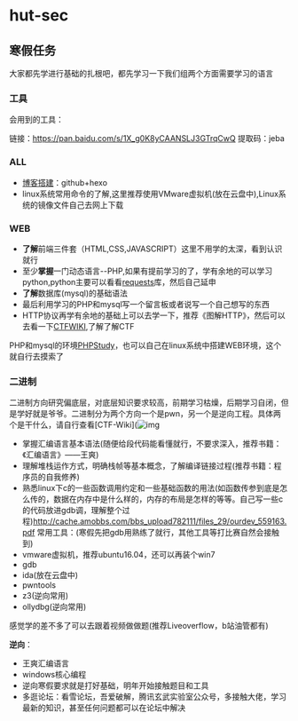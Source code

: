 # hut-sec 



## 寒假任务

大家都先学进行基础的扎根吧，都先学习一下我们组两个方面需要学习的语言

### 工具

会用到的工具：

链接：https://pan.baidu.com/s/1X_g0K8yCAANSLJ3GTrqCwQ 
提取码：jeba

### ALL

- [博客搭建](https://segmentfault.com/a/1190000017986794)：github+hexo
- linux系统常用命令的了解,这里推荐使用VMware虚拟机(放在云盘中),Linux系统的镜像文件自己去网上下载

### WEB

- **了解**前端三件套（HTML,CSS,JAVASCRIPT）这里不用学的太深，看到认识就行
- 至少**掌握**一门动态语言--PHP,如果有提前学习的了，学有余地的可以学习python,python主要可以看看[requests](https://2.python-requests.org//zh_CN/latest/user/quickstart.html)库，然后自己延申
- **了解**数据库(mysql)的基础语法
- 最后利用学习的PHP和mysql写一个留言板或者说写一个自己想写的东西
- HTTP协议再学有余地的基础上可以去学一下，推荐《图解HTTP》，然后可以去看一下[CTFWIKI](https://ctf-wiki.github.io/ctf-wiki/web/introduction-zh/),了解了解CTF

PHP和mysql的环境[PHPStudy](https://www.xp.cn/)，也可以自己在linux系统中搭建WEB环境，这个就自行去摸索了

 ### 二进制 

二进制方向研究偏底层，对底层知识要求较高，前期学习枯燥，后期学习自闭，但是学好就是爷爷。二进制分为两个方向一个是pwn，另一个是逆向工程。具体两个是干什么，请自行查看[CTF-Wiki](![img](file:///D:\Temp\%W@GJ$ACOF(TYDYECOKVDYB.png)https://ctf-wiki.github.io/ctf-wiki/)

- 掌握汇编语言基本语法(随便给段代码能看懂就行，不要求深入，推荐书籍：《汇编语言》——王爽)
- 理解堆栈运作方式，明确栈帧等基本概念，了解编译链接过程(推荐书籍：程序员的自我修养)
- 熟悉linux下c的一些函数调用约定和一些基础函数的用法(如函数传参到底是怎么传的，数据在内存中是什么样的，内存的布局是怎样的等等。自己写一些c的代码放进gdb调，理解整个过程)http://cache.amobbs.com/bbs_upload782111/files_29/ourdev_559163.pdf
  常用工具：(寒假先把gdb用熟练了就行，其他工具等打比赛自然会接触到)
- vmware虚拟机，推荐ubuntu16.04，还可以再装个win7
- gdb
-  ida(放在云盘中)
-  pwntools
-  z3(逆向常用)
-  ollydbg(逆向常用)

感觉学的差不多了可以去跟着视频做做题(推荐Liveoverflow，b站油管都有)

**逆向**：

- 王爽汇编语言
- windows核心编程
- 逆向寒假要求就是打好基础，明年开始接触题目和工具
- 多逛论坛：看雪论坛，吾爱破解，腾讯玄武实验室公众号，多接触大佬，学习最新的知识，甚至任何问题都可以在论坛中解决 